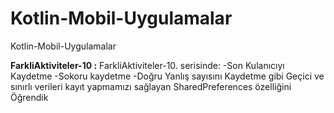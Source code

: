 # Kotlin-Mobil-Uygulamalar

Kotlin-Mobil-Uygulamalar

**FarkliAktiviteler-10 :** FarkliAktiviteler-10. serisinde:
-Son Kulanıcıyı Kaydetme
-Sokoru kaydetme
-Doğru Yanlış sayısını Kaydetme gibi Geçici ve sınırlı verileri kayıt yapmamızı sağlayan SharedPreferences özelliğini Öğrendik
